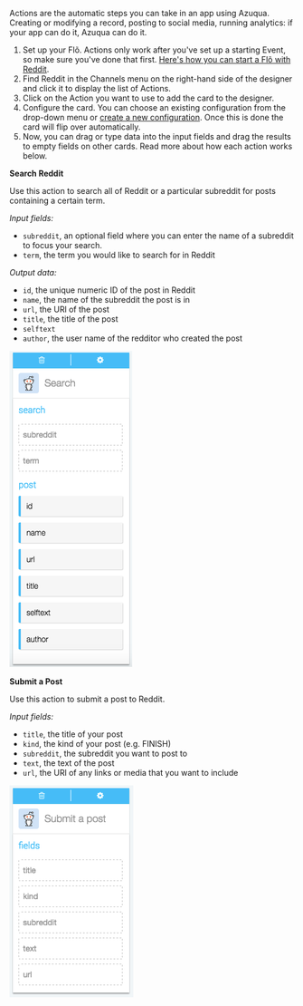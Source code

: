 Actions are the automatic steps you can take in an app using Azuqua. Creating or modifying a record, posting to social media, running analytics: if your app can do it, Azuqua can do it. 

1. Set up your Flõ. Actions only work after you've set up a starting Event, so make sure you've done that first. [Here's how you can start a Flõ with Reddit]().
2. Find Reddit in the Channels menu on the right-hand side of the designer and click it to display the list of Actions.
3. Click on the Action you want to use to add the card to the designer. 
4. Configure the card. You can choose an existing configuration from the drop-down menu or [create a new configuration](). Once this is done the card will flip over automatically. 
5. Now, you can drag or type data into the input fields and drag the results to empty fields on other cards. Read more about how each action works below.


**Search Reddit** 

Use this action to search all of Reddit or a particular subreddit for posts containing a certain term. 

*Input fields:*

* `subreddit`, an optional field where you can enter the name of a subreddit to focus your search. 
* `term`, the term you would like to search for in Reddit

*Output data:*

* `id`, the unique numeric ID of the post in Reddit
* `name`, the name of the subreddit the post is in 
* `url`, the URl of the post
* `title`, the title of the post
* `selftext`
* `author`, the user name of the redditor who created the post

<img class = "card" src = "redditAction1.png"></img>

**Submit a Post**

Use this action to submit a post to Reddit. 

*Input fields:*

* `title`, the title of your post
* `kind`, the kind of your post (e.g. FINISH)
* `subreddit`, the subreddit you want to post to
* `text`, the text of the post
* `url`, the URl of any links or media that you want to include

<img class = "card" src="redditAction2.png"></img>